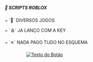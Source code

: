 <h5> 📜 SCRIPTS ROBLOX </h5>

<p> ~ `🦠` DIVERSOS JOGOS </p>

<p> ~ `🩸` JA LANÇO COM A KEY </p>

<p> ~ `✳️` NADA PAGO TUDO NO ESQUEMA</p>


ㅤㅤㅤㅤㅤ  [![Texto do Botão](https://img.shields.io/badge/Texto%20do%20Bot%C3%A3o-azul)](https://www.exemplo.com)
